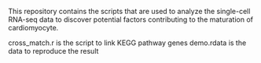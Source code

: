 This repository contains the scripts that are used to analyze the single-cell RNA-seq data to discover potential factors contributing to the maturation of cardiomyocyte.

  cross_match.r is the script to link KEGG pathway genes
  demo.rdata is the data to reproduce the result
